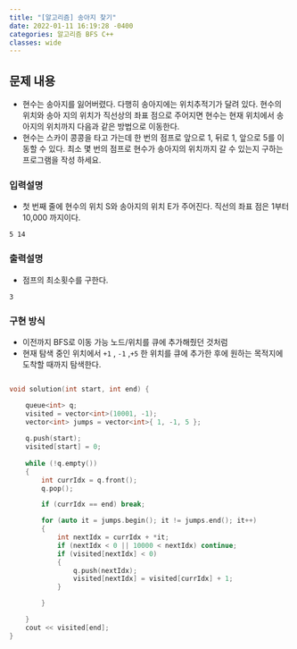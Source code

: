 ```yaml
---
title: "[알고리즘] 송아지 찾기"
date: 2022-01-11 16:19:28 -0400
categories: 알고리즘 BFS C++
classes: wide
---
```


## 문제 내용

- 현수는 송아지를 잃어버렸다. 다행히 송아지에는 위치추적기가 달려 있다. 현수의 위치와 송아 지의 위치가 직선상의 좌표 점으로 주어지면 현수는 현재 위치에서 송아지의 위치까지 다음과 같은 방법으로 이동한다.
- 현수는 스카이 콩콩을 타고 가는데 한 번의 점프로 앞으로 1, 뒤로 1, 앞으로 5를 이동할 수 있다. 최소 몇 번의 점프로 현수가 송아지의 위치까지 갈 수 있는지 구하는 프로그램을 작성 하세요.


### 입력설명

- 첫 번째 줄에 현수의 위치 S와 송아지의 위치 E가 주어진다. 직선의 좌표 점은 1부터 10,000 까지이다.


```
5 14
```

### 출력설명

- 점프의 최소횟수를 구한다.

```
3
```

### 구현 방식

- 이전까지 BFS로 이동 가능 노드/위치를 큐에 추가해줬던 것처럼
- 현재 탐색 중인 위치에서 `+1` , `-1` ,`+5` 한 위치를 큐에 추가한 후에 원하는 목적지에 도착할 때까지 탐색한다.


```cpp

void solution(int start, int end) {

    queue<int> q;
    visited = vector<int>(10001, -1);
    vector<int> jumps = vector<int>{ 1, -1, 5 };
    
    q.push(start);
    visited[start] = 0;
    
    while (!q.empty())
    {
        int currIdx = q.front();
        q.pop();

        if (currIdx == end) break;

        for (auto it = jumps.begin(); it != jumps.end(); it++)
        {
            int nextIdx = currIdx + *it;
            if (nextIdx < 0 || 10000 < nextIdx) continue;
            if (visited[nextIdx] < 0)
            {
                q.push(nextIdx);
                visited[nextIdx] = visited[currIdx] + 1;
            }

        }

    }
    cout << visited[end];
}
```


